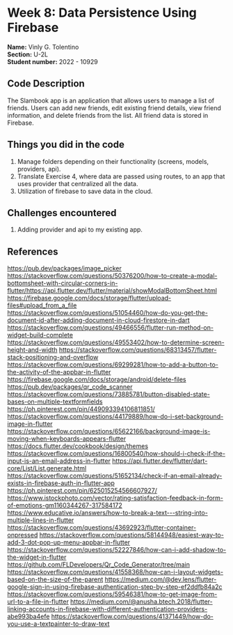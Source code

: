 # Week 8: Data Persistence Using Firebase

**Name:** Vinly G. Tolentino <br/>
**Section:** U-2L <br/>
**Student number:** 2022 - 10929 <br/>

## Code Description

The Slambook app is an application that allows users to manage a list of friends. Users can add new friends, edit existing friend details, view friend information, and delete friends from the list. All friend data is stored in Firebase.

## Things you did in the code

1. Manage folders depending on their functionality (screens, models, providers, api).
2. Translate Exercise 4, where data are passed using routes, to an app that uses provider that centralized all the data.
3. Utilization of firebase to save data in the cloud. 

## Challenges encountered

1. Adding provider and api to my existing app.

## References

https://pub.dev/packages/image_picker
https://stackoverflow.com/questions/50376200/how-to-create-a-modal-bottomsheet-with-circular-corners-in-flutter/https://api.flutter.dev/flutter/material/showModalBottomSheet.html
https://firebase.google.com/docs/storage/flutter/upload-files#upload_from_a_file
https://stackoverflow.com/questions/51054460/how-do-you-get-the-document-id-after-adding-document-in-cloud-firestore-in-dart
https://stackoverflow.com/questions/49466556/flutter-run-method-on-widget-build-complete
https://stackoverflow.com/questions/49553402/how-to-determine-screen-height-and-width
https://stackoverflow.com/questions/68313457/flutter-stack-positioning-and-overflow
https://stackoverflow.com/questions/69299281/how-to-add-a-button-to-the-activity-of-the-appbar-in-flutter
https://firebase.google.com/docs/storage/android/delete-files
https://pub.dev/packages/qr_code_scanner
https://stackoverflow.com/questions/73885781/button-disabled-state-bases-on-multiple-textformfields
https://ph.pinterest.com/pin/449093394106811851/
https://stackoverflow.com/questions/44179889/how-do-i-set-background-image-in-flutter
https://stackoverflow.com/questions/65622166/background-image-is-moving-when-keyboards-appears-flutter
https://docs.flutter.dev/cookbook/design/themes
https://stackoverflow.com/questions/16800540/how-should-i-check-if-the-input-is-an-email-address-in-flutter
https://api.flutter.dev/flutter/dart-core/List/List.generate.html
https://stackoverflow.com/questions/51652134/check-if-an-email-already-exists-in-firebase-auth-in-flutter-app
https://ph.pinterest.com/pin/625015254566607927/
https://www.istockphoto.com/vector/rating-satisfaction-feedback-in-form-of-emotions-gm1160344267-317584172
https://www.educative.io/answers/how-to-break-a-text---string-into-multiple-lines-in-flutter
https://stackoverflow.com/questions/43692923/flutter-container-onpressed
https://stackoverflow.com/questions/58144948/easiest-way-to-add-3-dot-pop-up-menu-appbar-in-flutter
https://stackoverflow.com/questions/52227846/how-can-i-add-shadow-to-the-widget-in-flutter
https://github.com/FLDevelopers/Qr_Code_Generator/tree/main
https://stackoverflow.com/questions/41558368/how-can-i-layout-widgets-based-on-the-size-of-the-parent
https://medium.com/@dev.lens/flutter-google-sign-in-using-firebase-authentication-step-by-step-ef2ddfb84a2c
https://stackoverflow.com/questions/59546381/how-to-get-image-from-url-to-a-file-in-flutter
https://medium.com/@anusha.btech.2018/flutter-linking-accounts-in-firebase-with-different-authentication-providers-abe993ba4efe
https://stackoverflow.com/questions/41371449/how-do-you-use-a-textpainter-to-draw-text